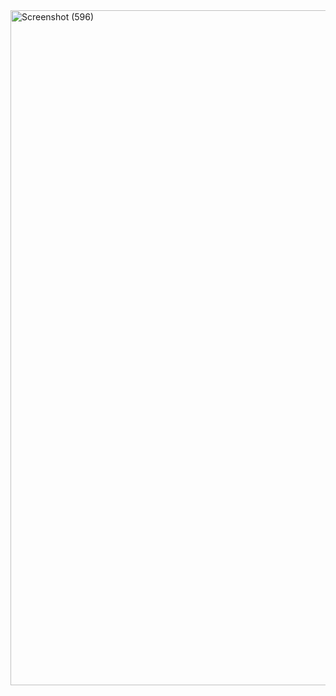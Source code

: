 <img width="1920" height="1080" alt="Screenshot (596)" src="https://github.com/user-attachments/assets/096652fd-59ae-4609-8dd7-96779e3ab641" />
